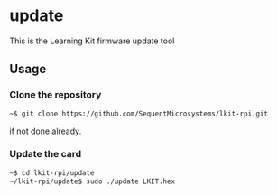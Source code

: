 # update
This is the Learning Kit firmware update tool

## Usage

### Clone the repository
```bash
~$ git clone https://github.com/SequentMicrosystems/lkit-rpi.git
```
if not done already.

### Update the card 
```bash
~$ cd lkit-rpi/update
~/lkit-rpi/update$ sudo ./update LKIT.hex
```
